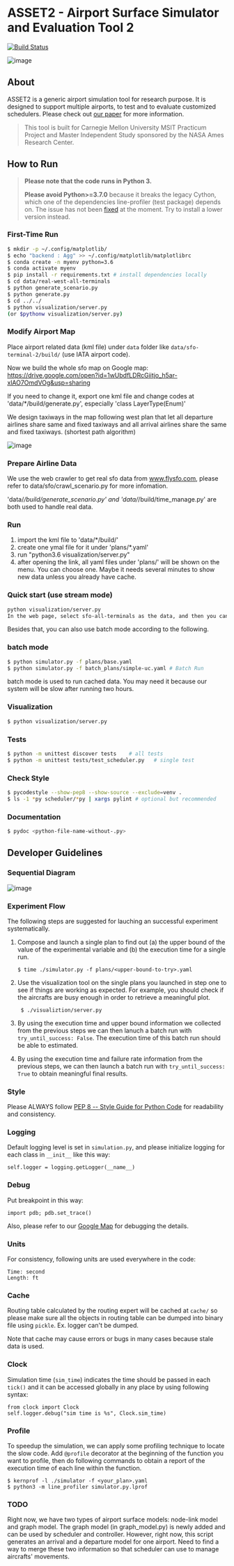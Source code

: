# ASSET2 - Airport Surface Simulator and Evaluation Tool 2

[![Build Status](https://travis-ci.com/nasa-airport/airport-simulation.svg?branch=master)](https://travis-ci.com/nasa-airport/airport-simulation)

![image](visualization/static/image/readme/1576215400409.jpg)

## About

ASSET2 is a generic airport simulation tool for research purpose. It is designed to support multiple airports, to test and to evaluate customized schedulers. Please check out [our paper](https://drive.google.com/file/d/0B8ck8iyI0dnfSEtUSDl3SjBiYXgwdXpOWERvaWMzZ1NtV3A0/view?usp=sharing) for more information.

> This tool is built for Carnegie Mellon University MSIT Practicum Project and Master Independent Study sponsored by the NASA Ames Research Center.


## How to Run

> **Please note that the code runs in Python 3.** 
>
> **Please avoid Python>=3.7.0** because it breaks the legacy Cython, which one of the dependencies line-profiler (test package) depends on. The issue has not been [fixed](https://github.com/rkern/line_profiler/issues) at the moment. Try to install a lower version instead.

### First-Time Run

```sh
$ mkdir -p ~/.config/matplotlib/
$ echo "backend : Agg" >> ~/.config/matplotlib/matplotlibrc
$ conda create -n myenv python=3.6
$ conda activate myenv
$ pip install -r requirements.txt # install dependencies locally
$ cd data/real-west-all-terminals
$ python generate_scenario.py
$ python generate.py
$ cd ../../
$ python visualization/server.py
(or $pythonw visualization/server.py)
```


### Modify Airport Map

Place airport related data (kml file) under `data` folder like `data/sfo-terminal-2/build/` (use IATA airport code).

Now we build the whole sfo map on Google map:
https://drive.google.com/open?id=1wUbdfLDRcGiitjo_h5ar-xlAO7OmdVOg&usp=sharing

If you need to change it, export one kml file and change codes at 'data/*/build/generate.py', especially 'class LayerType(Enum)'

We design taxiways in the map following west plan that let all departure
 airlines share same
 and fixed taxiways and all arrival airlines share the same and fixed
  taxiways. (shortest path algorithm)
 
![image](visualization/static/image/readme/1576215381737.jpg)

### Prepare Airline Data

We use the web crawler to get real sfo data from www.flysfo.com, please refer to data/sfo/crawl_scenario.py for more infomation.

'data/*/build/generate_scenario.py' and 'data/*/build/time_manage.py' are both used to handle real data.

### Run
1. import the kml file to 'data/*/build/'
2. create one ymal file for it under 'plans/*.yaml'
3. run "python3.6 visualization/server.py"
4. after opening the link, all yaml files under 'plans/' will be shown on the menu. You can choose one. Maybe it needs several minutes to show new data unless you already have cache.

### Quick start (use stream mode)
```sh
python visualization/server.py
In the web page, select sfo-all-terminals as the data, and then you can see the simulation right away.
```
Besides that, you can also use batch mode according to the following.

### batch mode
```sh
$ python simulator.py -f plans/base.yaml
$ python simulator.py -f batch_plans/simple-uc.yaml # Batch Run
```
batch mode is used to run cached data. You may need it because our system
 will be slow after running two hours.

### Visualization
```sh
$ python visualization/server.py
```

### Tests
```sh
$ python -m unittest discover tests    # all tests
$ python -m unittest tests/test_scheduler.py   # single test
```

### Check Style
```sh
$ pycodestyle --show-pep8 --show-source --exclude=venv .
$ ls -1 *py scheduler/*py | xargs pylint # optional but recommended
```

### Documentation
```sh
$ pydoc <python-file-name-without-.py>
```

## Developer Guidelines


### Sequential Diagram

![image](https://user-images.githubusercontent.com/7262715/45591601-63358c80-b90c-11e8-809c-54c3446258fa.png)


### Experiment Flow

The following steps are suggested for lauching an successful experiment
systematically.

1. Compose and launch a single plan to find out (a) the upper bound of the
   value of the experimental variable and (b) the execution time for a single
   run.

    ```
    $ time ./simulator.py -f plans/<upper-bound-to-try>.yaml
    ```

2. Use the visualization tool on the single plans you launched in step one to
   see if things are working as expected. For example, you should check if the
   aircrafts are busy enough in order to retrieve a meaningful plot.

   ```
    $ ./visualiztion/server.py
   ```

3. By using the execution time and upper bound information we collected from
   the previous steps we can then lanuch a batch run with
   `try_until_success: False`. The execution time of this batch run should be
   able to estimated.

4. By using the execution time and failure rate information from the previous
   steps, we can then launch a batch run with `try_until_success: True` to
   obtain meaningful final results.

### Style

Please ALWAYS follow [PEP 8 -- Style Guide for Python Code](https://www.python.org/dev/peps/pep-0008/) for readability and consistency.

### Logging

Default logging level is set in `simulation.py`, and please initialize logging
for each class in `__init__` like this way:

    self.logger = logging.getLogger(__name__)

### Debug

Put breakpoint in this way:

    import pdb; pdb.set_trace()

Also, please refer to our [Google Map](https://drive.google.com/open?id=1votbJbKKRUF5gDumno4GXOxVLAE&usp=sharing) for debugging the details.

### Units

For consistency, following units are used everywhere in the code:

    Time: second
    Length: ft

### Cache

Routing table calculated by the routing expert will be cached at `cache/` so
please make sure all the objects in routing table can be dumped into binary
file using `pickle`. Ex. logger can't be dumped.

Note that cache may cause errors or bugs in many cases because stale data is used.

### Clock

Simulation time (`sim_time`) indicates the time should be passed in each
`tick()` and it can be accessed globally in any place by using following
syntax:

    from clock import Clock
    self.logger.debug("sim time is %s", Clock.sim_time)

### Profile

To speedup the simulation, we can apply some profiling technique to locate the
slow code. Add `@profile` decorator at the beginning of the function you want to
profile, then do following commands to obtain a report of the execution time of
each line within the function.

    $ kernprof -l ./simulator -f <your_plan>.yaml
    $ python3 -m line_profiler simulator.py.lprof
    
### TODO

Right now, we have two types of airport surface models: node-link model and graph model. The graph model (in graph_model.py) is newly added and can be used by scheduler and controller. However, right now, this script generates an arrival and a departure model for one airport. Need to find a way to merge these two information so that scheduler can use to manage aircrafts' movements.
